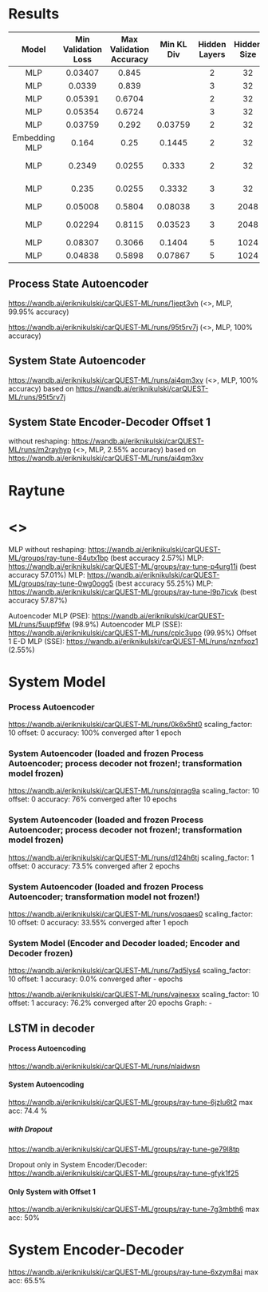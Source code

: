 # Results

|     Model     | Min Validation Loss | Max Validation Accuracy | Min KL Div | Hidden Layers | Hidden Size | Epochs | Criterion | GPUs | Process Graph | Data Offset |                              wandb                              |        Note        |
|:-------------:|:-------------------:|:-----------------------:|:----------:|:-------------:|:-----------:|:------:|:---------:|:----:|:-------------:|:-----------:|:---------------------------------------------------------------:|:------------------:|
|      MLP      |       0.03407       |          0.845          |            |       2       |     32      |   50   |    MSE    |  1   |       -       |      1      | [Link](https://wandb.ai/eriknikulski/carQUEST-ML/runs/keb7dita) |                    |
|      MLP      |       0.0339        |          0.839          |            |       3       |     32      |   50   |    MSE    |  1   |       -       |      1      | [Link](https://wandb.ai/eriknikulski/carQUEST-ML/runs/yhdyz8mg) |                    |
|      MLP      |       0.05391       |         0.6704          |            |       2       |     32      |   50   |    MSE    |  1   |       -       |      2      | [Link](https://wandb.ai/eriknikulski/carQUEST-ML/runs/c6j0tsrm) |                    |
|      MLP      |       0.05354       |         0.6724          |            |       3       |     32      |   50   |    MSE    |  1   |       -       |      2      | [Link](https://wandb.ai/eriknikulski/carQUEST-ML/runs/9odr3re0) |                    |
|      MLP      |       0.03759       |          0.292          |  0.03759   |       2       |     32      |   50   |   KLDiv   |  1   |       -       |      1      | [Link](https://wandb.ai/eriknikulski/carQUEST-ML/runs/r17tc0k5) |                    |
| Embedding MLP |        0.164        |          0.25           |   0.1445   |       2       |     32      |   50   |    MSE    |  1   |       -       |      1      | [Link](https://wandb.ai/eriknikulski/carQUEST-ML/runs/tecj2bvw) |                    |
|      MLP      |       0.2349        |         0.0255          |   0.333    |       2       |     32      |   50   |    MSE    |  1   |      <>       |      1      | [Link](https://wandb.ai/eriknikulski/carQUEST-ML/runs/675gjz93) | without reshaping  |
|      MLP      |        0.235        |         0.0255          |   0.3332   |       3       |     32      |   50   |    MSE    |  1   |      <>       |      1      | [Link](https://wandb.ai/eriknikulski/carQUEST-ML/runs/hwhzb5zz) | without reshaping  |
|      MLP      |       0.05008       |         0.5804          |  0.08038   |       3       |    2048     |   50   |    MSE    |  1   |      <>       |      1      | [Link](https://wandb.ai/eriknikulski/carQUEST-ML/runs/jku2i3lb) |                    |
|      MLP      |       0.02294       |         0.8115          |  0.03523   |       3       |    2048     |   50   |    MSE    |  1   |      <>       |      1      | [Link](https://wandb.ai/eriknikulski/carQUEST-ML/runs/to6ivw8w) | scaling_factor = 1 |
|      MLP      |       0.08307       |         0.3066          |   0.1404   |       5       |    1024     |   50   |    MSE    |  1   |      <>       |      1      | [Link](https://wandb.ai/eriknikulski/carQUEST-ML/runs/5xfzw710) |                    |
|      MLP      |       0.04838       |         0.5898          |  0.07867   |       5       |    1024     |  200   |    MSE    |  1   |      <>       |      1      | [Link](https://wandb.ai/eriknikulski/carQUEST-ML/runs/zfdirf83) |                    |



## Process State Autoencoder

https://wandb.ai/eriknikulski/carQUEST-ML/runs/1jept3vh (<>, MLP, 99.95% accuracy)

https://wandb.ai/eriknikulski/carQUEST-ML/runs/95t5rv7j (<>, MLP, 100% accuracy)


## System State Autoencoder

https://wandb.ai/eriknikulski/carQUEST-ML/runs/ai4qm3xv (<>, MLP, 100% accuracy) based on https://wandb.ai/eriknikulski/carQUEST-ML/runs/95t5rv7j


## System State Encoder-Decoder Offset 1

without reshaping: https://wandb.ai/eriknikulski/carQUEST-ML/runs/m2rayhyp (<>, MLP, 2.55% accuracy) based on https://wandb.ai/eriknikulski/carQUEST-ML/runs/ai4qm3xv


# Raytune

# <>
MLP without reshaping: https://wandb.ai/eriknikulski/carQUEST-ML/groups/ray-tune-84utx1bp (best accuracy 2.57%)
MLP: https://wandb.ai/eriknikulski/carQUEST-ML/groups/ray-tune-p4urg11i (best accuracy 57.01%)
MLP: https://wandb.ai/eriknikulski/carQUEST-ML/groups/ray-tune-0wg0ogg5 (best accuracy 55.25%)
MLP: https://wandb.ai/eriknikulski/carQUEST-ML/groups/ray-tune-l9p7icvk (best accuracy 57.87%)

Autoencoder MLP (PSE): https://wandb.ai/eriknikulski/carQUEST-ML/runs/5uupf9fw (98.9%)
Autoencoder MLP (SSE): https://wandb.ai/eriknikulski/carQUEST-ML/runs/cplc3upo (99.95%)
Offset 1 E-D MLP (SSE): https://wandb.ai/eriknikulski/carQUEST-ML/runs/nznfxoz1 (2.55%)


# System Model
### Process Autoencoder
https://wandb.ai/eriknikulski/carQUEST-ML/runs/0k6x5ht0
scaling_factor: 10
offset: 0
accuracy: 100%
converged after 1 epoch

### System Autoencoder (loaded and frozen Process Autoencoder; process decoder not frozen!; transformation model frozen)
https://wandb.ai/eriknikulski/carQUEST-ML/runs/qjnrag9a
scaling_factor: 10
offset: 0
accuracy: 76%
converged after 10 epochs

### System Autoencoder (loaded and frozen Process Autoencoder; process decoder not frozen!; transformation model frozen)
https://wandb.ai/eriknikulski/carQUEST-ML/runs/d124h6tj
scaling_factor: 1
offset: 0
accuracy: 73.5%
converged after 2 epochs

### System Autoencoder (loaded and frozen Process Autoencoder; transformation model not frozen!)
https://wandb.ai/eriknikulski/carQUEST-ML/runs/vosqaes0
scaling_factor: 10
offset: 0
accuracy: 33.55%
converged after 1 epoch

### System Model (Encoder and Decoder loaded; Encoder and Decoder frozen)
https://wandb.ai/eriknikulski/carQUEST-ML/runs/7ad5lys4
scaling_factor: 10
offset: 1
accuracy: 0.0%
converged after - epochs


https://wandb.ai/eriknikulski/carQUEST-ML/runs/vajnesxx
scaling_factor: 10
offset: 1
accuracy: 76.2%
converged after 20 epochs
Graph: -

## LSTM in decoder
#### Process Autoencoding
https://wandb.ai/eriknikulski/carQUEST-ML/runs/nlaidwsn

#### System Autoencoding
https://wandb.ai/eriknikulski/carQUEST-ML/groups/ray-tune-6jzlu6t2
max acc: 74.4 %

##### with Dropout
https://wandb.ai/eriknikulski/carQUEST-ML/groups/ray-tune-ge79l8tp

Dropout only in System Encoder/Decoder:
https://wandb.ai/eriknikulski/carQUEST-ML/groups/ray-tune-gfyk1f25

#### Only System with Offset 1
https://wandb.ai/eriknikulski/carQUEST-ML/groups/ray-tune-7g3mbth6
max acc: 50%

# System Encoder-Decoder

https://wandb.ai/eriknikulski/carQUEST-ML/groups/ray-tune-6xzym8ai
max acc: 65.5%